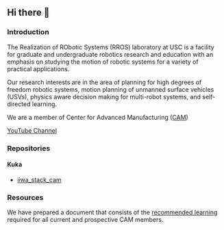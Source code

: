 ## Hi there 👋

### Introduction
The Realization of RObotic Systems (RROS) laboratory at USC is a facility for graduate and undergraduate robotics research and education with an emphasis on studying the motion of robotic systems for a variety of practical applications. 

Our research interests are in the area of planning for high degrees of freedom robotic systems, motion planning of unmanned surface vehicles (USVs), physics aware decision making for multi-robot systems, and self-directed learning.

We are a member of Center for Advanced Manufacturing ([CAM](https://cam.usc.edu/))

[YouTube Channel](https://www.youtube.com/channel/UCO82Tsg5Xc5vP_ZWkax4Wpg)

### Repositories
#### Kuka
- [iiwa_stack_cam](https://github.com/RROS-Lab/iiwa_stack_cam.git)


### Resources
We have prepared a document that consists of the [recommended learning](https://github.com/RROS-Lab/.github/blob/main/resource/Recommend_Learning.pdf) required for all current and prospective CAM members.

<!--

**Here are some ideas to get you started:**

🙋‍♀️ A short introduction - what is your organization all about?
🌈 Contribution guidelines - how can the community get involved?
👩‍💻 Useful resources - where can the community find your docs? Is there anything else the community should know?
🍿 Fun facts - what does your team eat for breakfast?
🧙 Remember, you can do mighty things with the power of [Markdown](https://docs.github.com/github/writing-on-github/getting-started-with-writing-and-formatting-on-github/basic-writing-and-formatting-syntax)
-->
